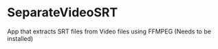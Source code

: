 # SeparateVideoSRT
App that extracts SRT files from Video files using FFMPEG (Needs to be installed)
